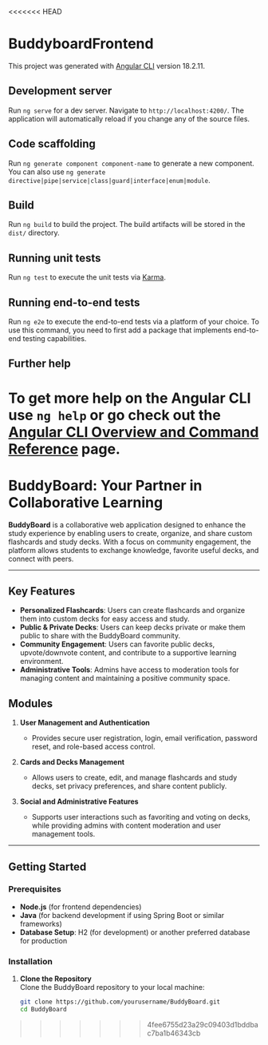 <<<<<<< HEAD
# BuddyboardFrontend

This project was generated with [Angular CLI](https://github.com/angular/angular-cli) version 18.2.11.

## Development server

Run `ng serve` for a dev server. Navigate to `http://localhost:4200/`. The application will automatically reload if you change any of the source files.

## Code scaffolding

Run `ng generate component component-name` to generate a new component. You can also use `ng generate directive|pipe|service|class|guard|interface|enum|module`.

## Build

Run `ng build` to build the project. The build artifacts will be stored in the `dist/` directory.

## Running unit tests

Run `ng test` to execute the unit tests via [Karma](https://karma-runner.github.io).

## Running end-to-end tests

Run `ng e2e` to execute the end-to-end tests via a platform of your choice. To use this command, you need to first add a package that implements end-to-end testing capabilities.

## Further help

To get more help on the Angular CLI use `ng help` or go check out the [Angular CLI Overview and Command Reference](https://angular.dev/tools/cli) page.
=======
# BuddyBoard: Your Partner in Collaborative Learning

**BuddyBoard** is a collaborative web application designed to enhance the study experience by enabling users to create, organize, and share custom flashcards and study decks. With a focus on community engagement, the platform allows students to exchange knowledge, favorite useful decks, and connect with peers.

---

## Key Features

- **Personalized Flashcards**: Users can create flashcards and organize them into custom decks for easy access and study.
- **Public & Private Decks**: Users can keep decks private or make them public to share with the BuddyBoard community.
- **Community Engagement**: Users can favorite public decks, upvote/downvote content, and contribute to a supportive learning environment.
- **Administrative Tools**: Admins have access to moderation tools for managing content and maintaining a positive community space.

## Modules

1. **User Management and Authentication**

   - Provides secure user registration, login, email verification, password reset, and role-based access control.

2. **Cards and Decks Management**

   - Allows users to create, edit, and manage flashcards and study decks, set privacy preferences, and share content publicly.

3. **Social and Administrative Features**
   - Supports user interactions such as favoriting and voting on decks, while providing admins with content moderation and user management tools.

---

## Getting Started

### Prerequisites

- **Node.js** (for frontend dependencies)
- **Java** (for backend development if using Spring Boot or similar frameworks)
- **Database Setup**: H2 (for development) or another preferred database for production

### Installation

1. **Clone the Repository**  
   Clone the BuddyBoard repository to your local machine:
   ```bash
   git clone https://github.com/yourusername/BuddyBoard.git
   cd BuddyBoard
   ```
>>>>>>> 4fee6755d23a29c09403d1bddbac7ba1b46343cb
